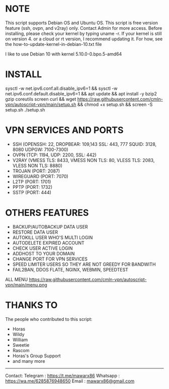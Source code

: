 # NOTE

This script supports Debian OS and Ubuntu OS. This script is free version feature (ssh, ovpn, and v2ray) only. Contact Admin for more access. 
Before installing, please check your kernel by typing uname -r. If your kernel is still on version 4. or a cloud or rt version, I recommend updating it. For how, see the how-to-update-kernel-in-debian-10.txt file

I like to use Debian 10 with kernel 5.10.0-0.bpo.5-amd64

# INSTALL

sysctl -w net.ipv6.conf.all.disable_ipv6=1 && sysctl -w net.ipv6.conf.default.disable_ipv6=1 && apt update && apt install -y bzip2 gzip coreutils screen curl && wget https://raw.githubusercontent.com/cmln-vpn/autoscript-vpn/main/setup.sh && chmod +x setup.sh && screen -S setup.sh ./setup.sh

# VPN SERVICES AND PORTS

- SSH (OPENSSH: 22, DROPBEAR: 109,143 SSL: 443, 777 SQUID: 3128, 8080 UDPGW: 7100-7300)
- OVPN (TCP: 1194, UDP: 2200, SSL: 442)
- V2RAY (VMESS TLS: 8433, VMESS NON TLS: 80, VLESS TLS: 2083, VLESS NON TLS: 8880)
- TROJAN (PORT: 2087)
- WIREGUARD (PORT: 7070)
- L2TP (PORT: 1701)
- PPTP (PORT: 1732)
- SSTP (PORT: 444)

# OTHERS FEATURES

- BACKUP/AUTOBACKUP DATA USER
- RESTORE DATA USER
- AUTOKILL USER WHO'S MULTI LOGIN
- AUTODELETE EXPIRED ACCOUNT
- CHECK USER ACTIVE LOGIN
- ADDHOST TO YOUR DOMAIN
- CHANGE PORT FOR VPN SERVICES
- SPEED LIMITER USERS SO THEY ARE NOT GREEDY FOR BANDWITH
- FAIL2BAN, DDOS FLATE, NGINX, WEBMIN, SPEEDTEST

ALL MENU
https://raw.githubusercontent.com/cmln-vpn/autoscript-vpn/main/menu.png

# THANKS TO
The people who contributed to this script:
- Horas
- Wildy
- William
- Sweetie
- Rascom
- Horas's Group Support
- and many more


------------------------------
Contact:
Telegram : https://t.me/mawarx86
Whatsapp : https://wa.me/6285876948650
Email    : mawarx86@gmail.com
